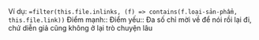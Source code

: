 Ví dụ: `=filter(this.file.inlinks, (f) => contains(f.loại-sản-phẩm, this.file.link))`
Điểm mạnh:: 
Điểm yếu::
Đa số chỉ mời về để nói rồi lại đi, chứ diễn giả cũng không ở lại trò chuyện lâu
